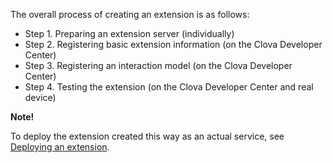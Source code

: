 ﻿The overall process of creating an extension is as follows:
* Step 1. Preparing an extension server (individually)
* Step 2. Registering basic extension information (on the Clova Developer Center)
* Step 3. Registering an interaction model (on the Clova Developer Center)
* Step 4. Testing the extension (on the Clova Developer Center and real device)

<div class="note">
  <p><strong>Note!</strong></p>
  <p>To deploy the extension created this way as an actual service, see <a href="/DevConsole/Guides/CEK/Deploy_Extension.md">Deploying an extension</a>.</p>
</div>
